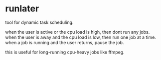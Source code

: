 # runlater

tool for dynamic task scheduling.

when the user is active or the cpu load is high, then dont run any jobs.  
when the user is away and the cpu load is low, then run one job at a time.  
when a job is running and the user returns, pause the job.

this is useful for long-running cpu-heavy jobs like ffmpeg.
